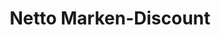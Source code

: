 ---
title: "Netto Marken-Discount"
url: /marktheidenfeld/netto-marken-discount/
shop: Supermarkt
---